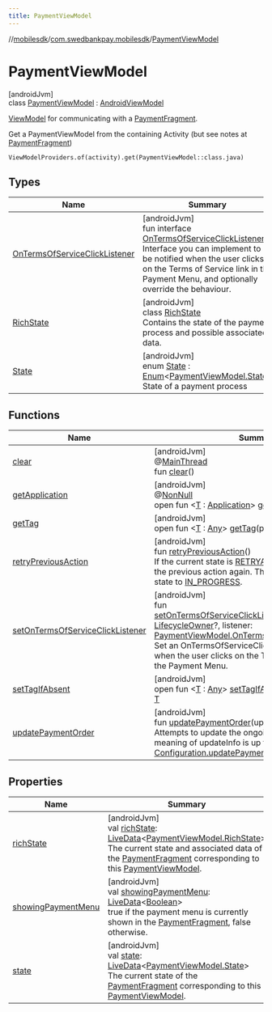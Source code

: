 ```yaml
---
title: PaymentViewModel
---
```

//[mobilesdk](../../../index.html)/[com.swedbankpay.mobilesdk](../index.html)/[PaymentViewModel](index.html)



# PaymentViewModel



[androidJvm]\
class [PaymentViewModel](index.html) : [AndroidViewModel](https://developer.android.com/reference/kotlin/androidx/lifecycle/AndroidViewModel.html)

<a href="https://developer.android.com/reference/androidx/lifecycle/ViewModel" target="_blank">ViewModel</a> for communicating with a [PaymentFragment](../-payment-fragment/index.html).



Get a PaymentViewModel from the containing Activity (but see notes at [PaymentFragment](../-payment-fragment/index.html))

    ViewModelProviders.of(activity).get(PaymentViewModel::class.java)



## Types


| Name | Summary |
|---|---|
| [OnTermsOfServiceClickListener](-on-terms-of-service-click-listener/index.html) | [androidJvm]<br>fun interface [OnTermsOfServiceClickListener](-on-terms-of-service-click-listener/index.html)<br>Interface you can implement to be notified when the user clicks on the Terms of Service link in the Payment Menu, and optionally override the behaviour. |
| [RichState](-rich-state/index.html) | [androidJvm]<br>class [RichState](-rich-state/index.html)<br>Contains the state of the payment process and possible associated data. |
| [State](-state/index.html) | [androidJvm]<br>enum [State](-state/index.html) : [Enum](https://kotlinlang.org/api/latest/jvm/stdlib/kotlin/-enum/index.html)&lt;[PaymentViewModel.State](-state/index.html)&gt; <br>State of a payment process |


## Functions


| Name | Summary |
|---|---|
| [clear](index.html#-1936886459%2FFunctions%2F-1074806346) | [androidJvm]<br>@[MainThread](https://developer.android.com/reference/kotlin/androidx/annotation/MainThread.html)<br>fun [clear](index.html#-1936886459%2FFunctions%2F-1074806346)() |
| [getApplication](index.html#1696759283%2FFunctions%2F-1074806346) | [androidJvm]<br>@[NonNull](https://developer.android.com/reference/kotlin/androidx/annotation/NonNull.html)<br>open fun &lt;[T](index.html#1696759283%2FFunctions%2F-1074806346) : [Application](https://developer.android.com/reference/kotlin/android/app/Application.html)&gt; [getApplication](index.html#1696759283%2FFunctions%2F-1074806346)(): [T](index.html#1696759283%2FFunctions%2F-1074806346) |
| [getTag](index.html#-215894976%2FFunctions%2F-1074806346) | [androidJvm]<br>open fun &lt;[T](index.html#-215894976%2FFunctions%2F-1074806346) : [Any](https://kotlinlang.org/api/latest/jvm/stdlib/kotlin/-any/index.html)&gt; [getTag](index.html#-215894976%2FFunctions%2F-1074806346)(p0: [String](https://kotlinlang.org/api/latest/jvm/stdlib/kotlin/-string/index.html)): [T](index.html#-215894976%2FFunctions%2F-1074806346) |
| [retryPreviousAction](retry-previous-action.html) | [androidJvm]<br>fun [retryPreviousAction](retry-previous-action.html)()<br>If the current state is [RETRYABLE_ERROR](-state/-r-e-t-r-y-a-b-l-e_-e-r-r-o-r/index.html), attempts the previous action again. This call transitions the state to [IN_PROGRESS](-state/-i-n_-p-r-o-g-r-e-s-s/index.html). |
| [setOnTermsOfServiceClickListener](set-on-terms-of-service-click-listener.html) | [androidJvm]<br>fun [setOnTermsOfServiceClickListener](set-on-terms-of-service-click-listener.html)(lifecycleOwner: [LifecycleOwner](https://developer.android.com/reference/kotlin/androidx/lifecycle/LifecycleOwner.html)?, listener: [PaymentViewModel.OnTermsOfServiceClickListener](-on-terms-of-service-click-listener/index.html)?)<br>Set an OnTermsOfServiceClickListener to be notified when the user clicks on the Terms of Service link in the Payment Menu. |
| [setTagIfAbsent](index.html#-1567230750%2FFunctions%2F-1074806346) | [androidJvm]<br>open fun &lt;[T](index.html#-1567230750%2FFunctions%2F-1074806346) : [Any](https://kotlinlang.org/api/latest/jvm/stdlib/kotlin/-any/index.html)&gt; [setTagIfAbsent](index.html#-1567230750%2FFunctions%2F-1074806346)(p0: [String](https://kotlinlang.org/api/latest/jvm/stdlib/kotlin/-string/index.html), p1: [T](index.html#-1567230750%2FFunctions%2F-1074806346)): [T](index.html#-1567230750%2FFunctions%2F-1074806346) |
| [updatePaymentOrder](update-payment-order.html) | [androidJvm]<br>fun [updatePaymentOrder](update-payment-order.html)(updateInfo: [Any](https://kotlinlang.org/api/latest/jvm/stdlib/kotlin/-any/index.html)?)<br>Attempts to update the ongoing payment order. The meaning of updateInfo is up to your  [Configuration.updatePaymentOrder](../-configuration/update-payment-order.html) implementation. |


## Properties


| Name | Summary |
|---|---|
| [richState](rich-state.html) | [androidJvm]<br>val [richState](rich-state.html): [LiveData](https://developer.android.com/reference/kotlin/androidx/lifecycle/LiveData.html)&lt;[PaymentViewModel.RichState](-rich-state/index.html)&gt;<br>The current state and associated data of the [PaymentFragment](../-payment-fragment/index.html) corresponding to this [PaymentViewModel](index.html). |
| [showingPaymentMenu](showing-payment-menu.html) | [androidJvm]<br>val [showingPaymentMenu](showing-payment-menu.html): [LiveData](https://developer.android.com/reference/kotlin/androidx/lifecycle/LiveData.html)&lt;[Boolean](https://kotlinlang.org/api/latest/jvm/stdlib/kotlin/-boolean/index.html)&gt;<br>true if the payment menu is currently shown in the [PaymentFragment](../-payment-fragment/index.html), false otherwise. |
| [state](state.html) | [androidJvm]<br>val [state](state.html): [LiveData](https://developer.android.com/reference/kotlin/androidx/lifecycle/LiveData.html)&lt;[PaymentViewModel.State](-state/index.html)&gt;<br>The current state of the [PaymentFragment](../-payment-fragment/index.html) corresponding to this [PaymentViewModel](index.html). |

